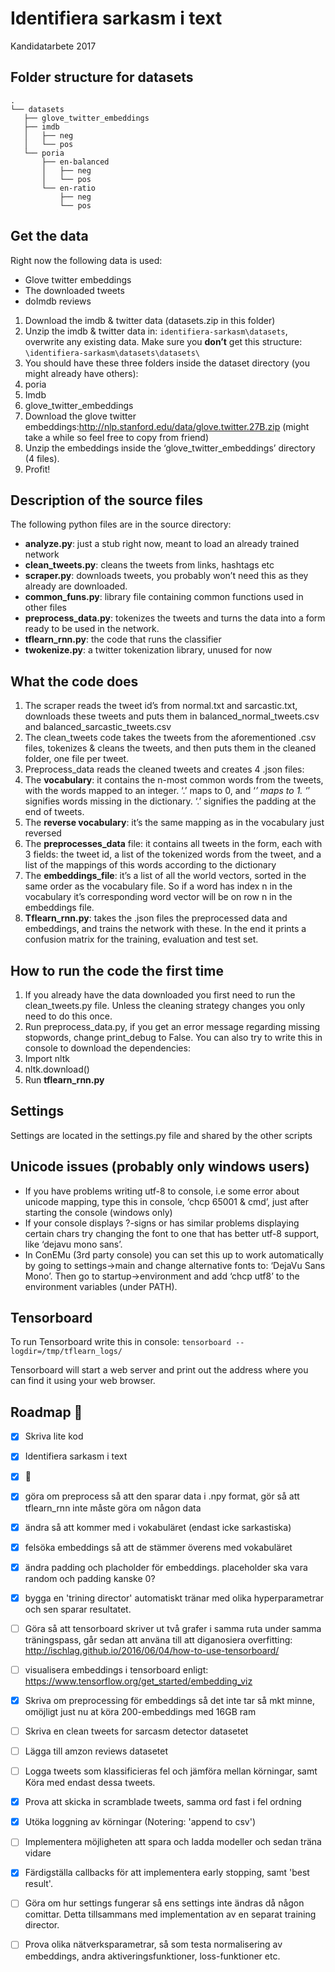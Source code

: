 # Identifiera sarkasm i text
Kandidatarbete 2017

## Folder structure for datasets
```
.
└── datasets
   ├── glove_twitter_embeddings
   ├── imdb
   │   ├── neg
   │   └── pos
   └── poria
       ├── en-balanced
       │   ├── neg
       │   └── pos
       └── en-ratio
           ├── neg
           └── pos
```

## Get the data

Right now the following data is used:
- Glove twitter embeddings
- The downloaded tweets
- doImdb reviews


1. Download the imdb & twitter data (datasets.zip in this folder)
2. Unzip the imdb & twitter data in: `identifiera-sarkasm\datasets`, overwrite any existing data. Make sure you **don’t** get this structure: `\identifiera-sarkasm\datasets\datasets\`
3. You should have these three folders inside the dataset directory (you might already have others):
  1. poria
  2. Imdb
  3. glove_twitter_embeddings
4. Download the glove twitter embeddings:http://nlp.stanford.edu/data/glove.twitter.27B.zip (might take a while so feel free to copy from friend)
5. Unzip the embeddings inside the ‘glove_twitter_embeddings’ directory (4 files).
6. Profit!

## Description of the source files
The following python files are in the source directory:

* **analyze.py**: just a stub right now, meant to load an already trained network
* **clean_tweets.py**: cleans the tweets from links, hashtags etc
* **scraper.py**: downloads tweets, you probably won’t need this as they already are downloaded.
* **common_funs.py**: library file containing common functions used in other files
* **preprocess_data.py**: tokenizes the tweets and turns the data into a form ready to be used in the network.
* **tflearn_rnn.py**: the code that runs the classifier
* **twokenize.py**: a twitter tokenization library, unused for now
## What the code does

1. The scraper reads the tweet id’s from normal.txt and sarcastic.txt, downloads these tweets and puts them in balanced_normal_tweets.csv and balanced_sarcastic_tweets.csv
2. The clean_tweets code takes the tweets from the aforementioned .csv files, tokenizes & cleans the tweets, and then puts them in the cleaned folder, one file per tweet.
3. Preprocess_data reads the cleaned tweets and creates 4 .json files:
  1. The **vocabulary**: it contains the n-most common words from the tweets, with the words mapped to an integer. ‘.’ maps to 0, and ‘_’ maps to 1. ‘_’ signifies words missing in the dictionary. ‘.’ signifies the padding at the end of tweets.
  2. The **reverse vocabulary**: it’s the same mapping as in the vocabulary just reversed
  3. The **preprocesses_data** file: it contains all tweets in the form, each with 3 fields: the tweet id, a list of the tokenized words from the tweet, and a list of the mappings of this words according to the dictionary
  4. The **embeddings_file**: it’s a list of all the world vectors, sorted in the same order as the vocabulary file. So if a word has index n in the vocabulary it’s corresponding word vector will be on row n in the embeddings file.
4. **Tflearn_rnn.py**: takes the .json files the preprocessed data and embeddings, and trains the network with these. In the end it prints a confusion matrix for the training, evaluation and test set.

## How to run the code the first time
1. If you already have the data downloaded you first need to run the clean_tweets.py file. Unless the cleaning strategy changes you only need to do this once.
2. Run preprocess_data.py, if you get an error message regarding missing stopwords, change print_debug to False. You can also try to write this in console to download the dependencies:
  1. Import nltk
  2. nltk.download()
3. Run **tflearn_rnn.py**

## Settings
Settings are located in the settings.py file and shared by the other scripts

## Unicode issues (probably only windows users)
* If you have problems writing utf-8 to console, i.e some error about unicode mapping, type this in console, ‘chcp 65001 & cmd’, just after starting the console (windows only)
* If your console displays ?-signs or has similar problems displaying certain chars try changing the font to one that has better utf-8 support, like ‘dejavu mono sans’.
* In ConEMu (3rd party console) you can set this up to work automatically by going to settings->main and change alternative fonts to: ‘DejaVu Sans Mono’. Then go to startup->environment and add ‘chcp utf8’ to the environment variables (under PATH).

## Tensorboard
To run Tensorboard write this in console: `tensorboard --logdir=/tmp/tflearn_logs/`

Tensorboard will start a web server and print out the address where you can find it using your web browser.

## Roadmap 🚞
- [x] Skriva lite kod
- [x] Identifiera sarkasm i text
- [x] 🍺
- [x] göra om preprocess så att den sparar data i .npy format, gör så att 
        tflearn_rnn inte måste göra om någon data
- [x] ändra så att <hashtag> kommer med i vokabuläret (endast icke sarkastiska) 
- [x] felsöka embeddings så att de stämmer överens med vokabuläret 
- [x] ändra padding och placholder för embeddings. placeholder ska vara 
        random och padding kanske 0?
- [x] bygga en 'trining director' automatiskt tränar med olika hyperparametrar
        och sen sparar resultatet.
- [ ] Göra så att tensorboard skriver ut två grafer i samma ruta under samma
        träningspass, går sedan att använa till att diganosiera overfitting:
          http://ischlag.github.io/2016/06/04/how-to-use-tensorboard/
- [ ] visualisera embeddings i tensorboard enligt: 
        https://www.tensorflow.org/get_started/embedding_viz
- [x] Skriva om preprocessing för embeddings så det inte tar så mkt minne,
        omöjligt just nu at köra 200-embeddings med 16GB ram
- [ ] Skriva en clean tweets for sarcasm detector datasetet 
- [ ] Lägga till amzon reviews datasetet 
- [ ] Logga tweets som klassificieras fel och jämföra mellan körningar, samt
        Köra med endast dessa tweets.
- [x] Prova att skicka in scramblade tweets, samma ord fast i fel ordning        
- [x] Utöka loggning av körningar (Notering: 'append to csv')
- [ ] Implementera möjligheten att spara och ladda modeller och sedan träna vidare
- [x] Färdigställa callbacks för att implementera early stopping, samt 'best result'.
- [ ] Göra om hur settings fungerar så ens settings inte ändras 
        då någon comittar. Detta tillsammans med implementation av en separat
        training director.
- [ ] Prova olika nätverksparametrar, så som testa normalisering av embeddings,
        andra aktiveringsfunktioner, loss-funktioner etc.



